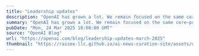 ```yaml
---
title: "Leadership updates"
description: "OpenAI has grown a lot. We remain focused on the same core—pursuing frontier AI research that accelerates human progress–but we now also deliver products used by hundreds of millions of people."
summary: "OpenAI has grown a lot. We remain focused on the same core—pursuing frontier AI research that accelerates human progress–but we now also deliver products used by hundreds of millions of people."
pubDate: "Mon, 24 Mar 2025 10:00:00 GMT"
source: "OpenAI Blog"
url: "https://openai.com/blog/leadership-updates-march-2025"
thumbnail: "https://raisex-llc.github.io/ai-news-curation-site/assets/openai_logo.png"
---
```


